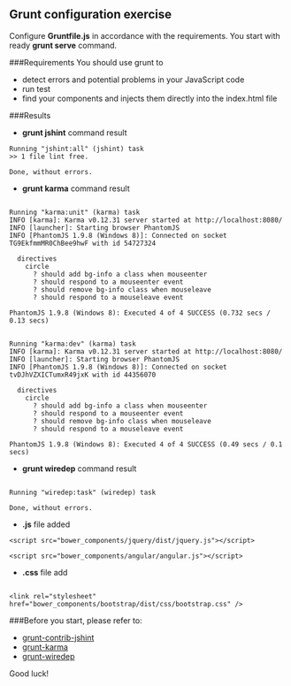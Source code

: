 ## Grunt configuration exercise

Configure **Gruntfile.js** in accordance with the requirements. You start with ready **grunt serve** command.

###Requirements
You should use grunt to 
   * detect errors and potential problems in your JavaScript code
   * run test
   * find your components and injects them directly into the index.html file 
 
###Results

* **grunt jshint** command result

```
Running "jshint:all" (jshint) task
>> 1 file lint free.

Done, without errors.
```

* **grunt karma** command result

```

Running "karma:unit" (karma) task
INFO [karma]: Karma v0.12.31 server started at http://localhost:8080/
INFO [launcher]: Starting browser PhantomJS
INFO [PhantomJS 1.9.8 (Windows 8)]: Connected on socket TG9EkfmmMR0ChBee9hwF with id 54727324

  directives
    circle
      ? should add bg-info a class when mouseenter
      ? should respond to a mouseenter event
      ? should remove bg-info class when mouseleave
      ? should respond to a mouseleave event

PhantomJS 1.9.8 (Windows 8): Executed 4 of 4 SUCCESS (0.732 secs / 0.13 secs)


Running "karma:dev" (karma) task
INFO [karma]: Karma v0.12.31 server started at http://localhost:8080/
INFO [launcher]: Starting browser PhantomJS
INFO [PhantomJS 1.9.8 (Windows 8)]: Connected on socket tvDJhVZXICTumxR49jxK with id 44356070

  directives
    circle
      ? should add bg-info a class when mouseenter
      ? should respond to a mouseenter event
      ? should remove bg-info class when mouseleave
      ? should respond to a mouseleave event

PhantomJS 1.9.8 (Windows 8): Executed 4 of 4 SUCCESS (0.49 secs / 0.1 secs)
```

* **grunt wiredep** command result

```

Running "wiredep:task" (wiredep) task

Done, without errors.
```

* **.js** file added

```
<script src="bower_components/jquery/dist/jquery.js"></script>

<script src="bower_components/angular/angular.js"></script>
```

* **.css** file add
```

<link rel="stylesheet" href="bower_components/bootstrap/dist/css/bootstrap.css" />
```

###Before you start, please refer to:
* [grunt-contrib-jshint](https://github.com/gruntjs/grunt-contrib-jshint)
* [grunt-karma](https://github.com/karma-runner/grunt-karma)
* [grunt-wiredep](https://github.com/stephenplusplus/grunt-wiredep)

Good luck!
